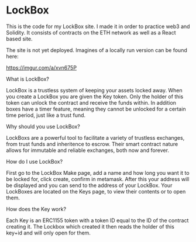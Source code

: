 # LockBox

This is the code for my LockBox site. I made it in order to practice web3 and Solidity. It consists of contracts on the ETH network as well as a React based site. 

The site is not yet deployed. Imagines of a locally run version can be found here:

https://imgur.com/a/xvn675P 

What is LockBox?

LockBox is a trustless system of keeping your assets locked away. When you create a LockBox you are given the Key token. Only the holder of this token can unlock the contract and receive the funds within. In addition boxes have a timer feature, meaning they cannot be unlocked for a certain time period, just like a trust fund.

Why should you use LockBox?

LockBoxs are a powerful tool to facilitate a variety of trustless exchanges, from trust funds and inheritence to escrow. Their smart contract nature allows for immutable and reliable exchanges, both now and forever.

How do I use LockBox?

First go to the LockBox Make page, add a name and how long you want it to be locked for, click create, confirm in metamask. After this your address will be displayed and you can send to the address of your LockBox. Your LockBoxes are located on the Keys page, to view their contents or to open them.

How does the Key work?

Each Key is an ERC1155 token with a token ID equal to the ID of the contract creating it. The Lockbox which created it then reads the holder of this key+id and will only open for them.


